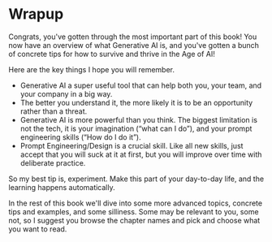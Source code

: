 # Wrapup

Congrats, you've gotten through the most important part of this book!
You now have an overview of what Generative AI is, and you've gotten a bunch of concrete tips for how to survive and thrive in the Age of AI!

Here are the key things I hope you will remember.

- Generative AI a super useful tool that can help both you, your team, and your company in a big way.
- The better you understand it, the more likely it is to be an opportunity rather than a threat.
- Generative AI is more powerful than you think. The biggest limitation is not the tech, it is your imagination (“what can I do”), and your prompt engineering skills (“How do I do it”).
- Prompt Engineering/Design is a crucial skill. Like all new skills, just accept that you will suck at it at first, but you will improve over time with deliberate practice.

So my best tip is, experiment. Make this part of your day-to-day life, and the learning happens automatically.

In the rest of this book we'll dive into some more advanced topics, concrete tips and examples, and some silliness. Some may be relevant to you, some not, so I suggest you browse the chapter names and pick and choose what you want to read.
